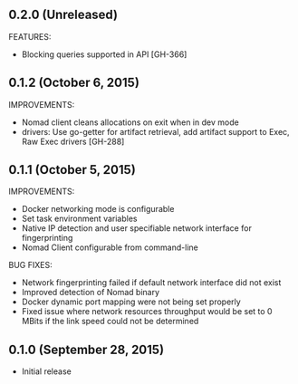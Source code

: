 ## 0.2.0 (Unreleased)

FEATURES:

  * Blocking queries supported in API [GH-366]

## 0.1.2 (October 6, 2015)

IMPROVEMENTS:

  * Nomad client cleans allocations on exit when in dev mode
  * drivers: Use go-getter for artifact retrieval, add artifact support to Exec, Raw Exec drivers [GH-288]

## 0.1.1 (October 5, 2015)

IMPROVEMENTS:

  * Docker networking mode is configurable
  * Set task environment variables
  * Native IP detection and user specifiable network interface for
    fingerprinting
  * Nomad Client configurable from command-line

BUG FIXES:

  * Network fingerprinting failed if default network interface did not exist
  * Improved detection of Nomad binary
  * Docker dynamic port mapping were not being set properly
  * Fixed issue where network resources throughput would be set to 0 MBits if
    the link speed could not be determined

## 0.1.0 (September 28, 2015)

  * Initial release

